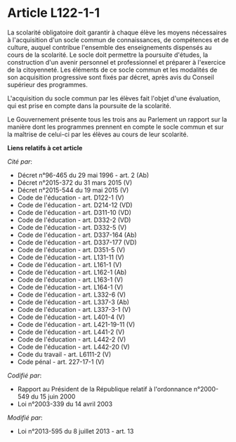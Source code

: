 # Article L122-1-1

La scolarité obligatoire doit garantir à chaque élève les moyens nécessaires à l'acquisition d'un socle commun de
connaissances, de compétences et de culture, auquel contribue l'ensemble des enseignements dispensés au cours de la
scolarité. Le socle doit permettre la poursuite d'études, la construction d'un avenir personnel et professionnel et préparer
à l'exercice de la citoyenneté. Les éléments de ce socle commun et les modalités de son acquisition progressive sont fixés
par décret, après avis du Conseil supérieur des programmes.

L'acquisition du socle commun par les élèves fait l'objet d'une évaluation, qui est prise en compte dans la poursuite de la
scolarité.

Le Gouvernement présente tous les trois ans au Parlement un rapport sur la manière dont les programmes prennent en compte le
socle commun et sur la maîtrise de celui-ci par les élèves au cours de leur scolarité.

**Liens relatifs à cet article**

_Cité par_:

  - Décret n°96-465 du 29 mai 1996 - art. 2 (Ab)
  - Décret n°2015-372 du 31 mars 2015 (V)
  - Décret n°2015-544 du 19 mai 2015 (V)
  - Code de l'éducation - art. D122-1 (V)
  - Code de l'éducation - art. D214-12 (VD)
  - Code de l'éducation - art. D311-10 (VD)
  - Code de l'éducation - art. D332-2 (VD)
  - Code de l'éducation - art. D332-5 (V)
  - Code de l'éducation - art. D337-164 (Ab)
  - Code de l'éducation - art. D337-177 (VD)
  - Code de l'éducation - art. D351-5 (V)
  - Code de l'éducation - art. L131-11 (V)
  - Code de l'éducation - art. L161-1 (V)
  - Code de l'éducation - art. L162-1 (Ab)
  - Code de l'éducation - art. L163-1 (V)
  - Code de l'éducation - art. L164-1 (V)
  - Code de l'éducation - art. L332-6 (V)
  - Code de l'éducation - art. L337-3 (Ab)
  - Code de l'éducation - art. L337-3-1 (V)
  - Code de l'éducation - art. L401-4 (V)
  - Code de l'éducation - art. L421-19-11 (V)
  - Code de l'éducation - art. L441-2 (V)
  - Code de l'éducation - art. L442-2 (V)
  - Code de l'éducation - art. L442-20 (V)
  - Code du travail - art. L6111-2 (V)
  - Code pénal - art. 227-17-1 (V)

_Codifié par_:

  - Rapport au Président de la République relatif à l'ordonnance n°2000-549 du 15 juin 2000
  - Loi n°2003-339 du 14 avril 2003

_Modifié par_:

  - Loi n°2013-595 du 8 juillet 2013 - art. 13
